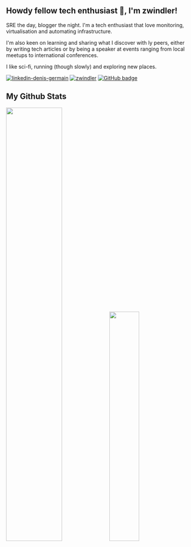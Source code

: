 ## Howdy fellow tech enthusiast 👋, I'm zwindler!

SRE the day, blogger the night. I'm a tech enthusiast that love monitoring, virtualisation and automating infrastructure.

I'm also keen on learning and sharing what I discover with ly peers, either by writing tech articles or by being a speaker at events ranging from local meetups to international conferences.

I like sci-fi, running (though slowly) and exploring new places.

<a href="https://www.linkedin.com/in/denis-germain/"><img src="https://img.shields.io/badge/denis--germain-2.5K-blue?style=for-the-badge&logo=linkedin" alt="linkedin-denis-germain" /></a> <a href="https://twitter.com/zwindler" target="blank"><img src="https://img.shields.io/badge/zwindler-2.2K-blue?logo=twitter&style=for-the-badge" alt="zwindler" /></a>  <a href="https://github.com/zwindler?tab=followers"><img src="https://img.shields.io/github/followers/zwindler?tab=followers?label=blue&logo=github&style=for-the-badge" alt="GitHub badge" /></a> 

## My Github Stats
<img src="https://github-readme-stats.vercel.app/api?username=zwindler&show_icons=true&theme=radical&count_private=true&hide_border=true" style="width:55%" /> <img src="https://github-readme-stats.vercel.app/api/top-langs/?username=zwindler&theme=radical&count_private=true&hide_border=true&layout=compact&hide=html&langs_count=6" style="width:40%" />

<!--

**zwindler/zwindler** is a ✨ _special_ ✨ repository because its `README.md` (this file) appears on your GitHub profile.

Here are some ideas to get you started:

- 🔭 I’m currently working on ...
- 🌱 I’m currently learning ...
- 👯 I’m looking to collaborate on ...
- 🤔 I’m looking for help with ...
- 💬 Ask me about ...
- 📫 How to reach me: ...
- 😄 Pronouns: ...
- ⚡ Fun fact: ...
-->
